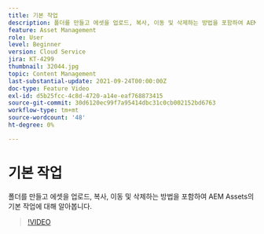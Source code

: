 ```yaml
---
title: 기본 작업
description: 폴더를 만들고 에셋을 업로드, 복사, 이동 및 삭제하는 방법을 포함하여 AEM Assets의 기본 작업에 대해 알아봅니다.
feature: Asset Management
role: User
level: Beginner
version: Cloud Service
jira: KT-4299
thumbnail: 32044.jpg
topic: Content Management
last-substantial-update: 2021-09-24T00:00:00Z
doc-type: Feature Video
exl-id: d5b25fcc-4c8d-4720-a14e-eaf768873415
source-git-commit: 30d6120ec99f7a95414dbc31c0cb002152bd6763
workflow-type: tm+mt
source-wordcount: '48'
ht-degree: 0%

---
```


# 기본 작업

폴더를 만들고 에셋을 업로드, 복사, 이동 및 삭제하는 방법을 포함하여 AEM Assets의 기본 작업에 대해 알아봅니다.

>[!VIDEO](https://video.tv.adobe.com/v/32044?quality=12&learn=on)

